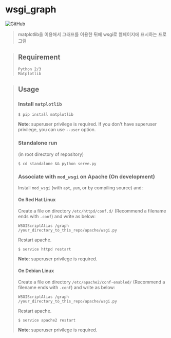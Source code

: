 # wsgi_graph
![GitHub](https://img.shields.io/github/license/yeonho1/wsgi_graph)
> matplotlib을 이용해서 그래프를 이용한 뒤에 wsgi로 웹페이지에 표시하는 프로그램

> ## Requirement
> ```
> Python 2/3
> Matplotlib
> ```

> ## Usage
> ### Install `matplotlib`
> ```
> $ pip install matplotlib
> ```
> **Note**: superuser privilege is required. If you don't have superuser privilege, you can use `--user` option.
> ### Standalone run
> (in root directory of repository)
> ```
> $ cd standalone && python serve.py
> ```
> ### Associate with `mod_wsgi` on Apache (On development)
> Install `mod_wsgi` (with `apt`, `yum`, or by compiling source) and:
> #### On Red Hat Linux
> Create a file on directory `/etc/httpd/conf.d/` (Recommend a filename ends with `.conf`)
> and write as below:
> ```
> WSGIScriptAlias /graph /your_directory_to_this_repo/apache/wsgi.py
> ```
> Restart apache.
> ```
> $ service httpd restart
> ```
> **Note**: superuser privilege is required.
> #### On Debian Linux
> Create a file on directory `/etc/apache2/conf-enabled/` (Recommend a filename ends with `.conf`)
> and write as below:
> ```
> WSGIScriptAlias /graph /your_directory_to_this_repo/apache/wsgi.py
> ```
> Restart apache.
> ```
> $ service apache2 restart
> ```
> **Note**: superuser privilege is required.